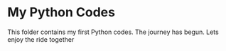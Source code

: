 # My Python Codes

This folder contains my first Python codes.
The journey has begun. Lets enjoy the ride together
